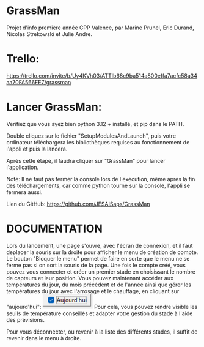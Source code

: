 # GrassMan
Projet d'info première année CPP Valence, par Marine Prunel, Eric Durand, Nicolas Strekowski et Julie Andre.

# Trello:
https://trello.com/invite/b/Uy4KVh03/ATTIb68c9ba514a800effa7acfc58a34aa70FA566FE7/grassman

# Lancer GrassMan:

Verifiez que vous ayez bien python 3.12 + installé, et pip dans le PATH.

Double cliquez sur le fichier "SetupModulesAndLaunch", puis votre ordinateur téléchargera les bibliothèques requises au fonctionnement de l'appli et puis la lancera.

Après cette étape, il faudra cliquer sur "GrassMan" pour lancer l'application.

Note: Il ne faut pas fermer la console lors de l'execution, même après la fin des téléchargements, car comme python tourne sur la console, l'appli se fermera aussi.

Lien du GitHub: https://github.com/JESAISaps/GrassMan


# DOCUMENTATION

Lors du lancement, une page s'ouvre, avec l'écran de connexion, et il faut deplacer la souris sur la droite pour afficher le menu de création de compte. Le bouton "Bloquer le menu" permet de faire en sorte que le menu ne se ferme pas si on sort la souris de la page.
Une fois le compte créé, vous pouvez vous connecter et créer un premier stade en choisissant le nombre de capteurs et leur position.
Vous pouvez maintenant accéder aux températures du jour, du mois précédent et de l'année ainsi que gérer les températures du jour avec l'arrosage et le chauffage, en cliquant sur "aujourd'hui": 
![image](./src/data/images/todayImage.png)
Pour cela, vous pouvez rendre visible les seuils de température conseillés et adapter votre gestion du stade à l'aide des prévisions.

Pour vous déconnecter, ou revenir à la liste des différents stades, il suffit de revenir dans le menu à droite. 
